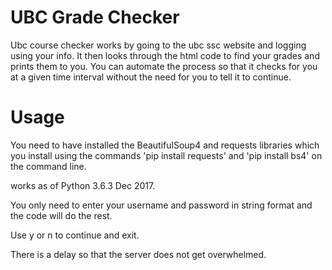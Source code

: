 # UBC Grade Checker
Ubc course checker works by going to the ubc ssc website and logging using your info. It then looks through the html code to find your grades and prints them to you. You can automate the process so that it checks for you at a given time interval without the need for you to tell it to continue.

# Usage 
You need to have installed the BeautifulSoup4 and requests libraries which you install using the commands 'pip install requests' and 'pip install bs4' on the command line.

works as of Python 3.6.3 Dec 2017.

You only need to enter your username and password in string format and the code will do the rest. 

Use y or n to continue and exit.

There is a delay so that the server does not get overwhelmed.
